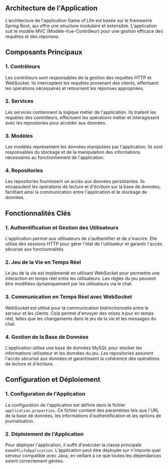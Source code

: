 Architecture de l'Application
-----------------------------

L'architecture de l'application Game of Life est basée sur le framework Spring Boot, qui offre une structure modulaire et extensible. L'application suit le modèle MVC (Modèle-Vue-Contrôleur) pour une gestion efficace des requêtes et des réponses.

Composants Principaux
---------------------

### 1\. Contrôleurs

Les contrôleurs sont responsables de la gestion des requêtes HTTP et WebSocket. Ils interceptent les requêtes provenant des clients, effectuent les opérations nécessaires et retournent les réponses appropriées.

### 2\. Services

Les services contiennent la logique métier de l'application. Ils traitent les requêtes des contrôleurs, effectuent les opérations métier et interagissent avec les repositories pour accéder aux données.

### 3\. Modèles

Les modèles représentent les données manipulées par l'application. Ils sont responsables du stockage et de la manipulation des informations nécessaires au fonctionnement de l'application.

### 4\. Repositories

Les repositories fournissent un accès aux données persistantes. Ils encapsulent les opérations de lecture et d'écriture sur la base de données, facilitant ainsi la communication entre l'application et le stockage de données.

Fonctionnalités Clés
--------------------

### 1\. Authentification et Gestion des Utilisateurs

L'application permet aux utilisateurs de s'authentifier et de s'inscrire. Elle utilise des sessions HTTP pour gérer l'état de l'utilisateur et garantir l'accès sécurisé aux fonctionnalités.

### 2\. Jeu de la Vie en Temps Réel

Le jeu de la vie est implémenté en utilisant WebSocket pour permettre une interaction en temps réel entre les utilisateurs. Les règles du jeu peuvent être modifiées dynamiquement par les utilisateurs via le chat.

### 3\. Communication en Temps Réel avec WebSocket

WebSocket est utilisé pour la communication bidirectionnelle entre le serveur et les clients. Cela permet d'envoyer des mises à jour en temps réel, telles que les changements dans le jeu de la vie et les messages du chat.

### 4\. Gestion de la Base de Données

L'application utilise une base de données MySQL pour stocker les informations utilisateur et les données du jeu. Les repositories assurent l'accès sécurisé aux données et garantissent la cohérence des opérations de lecture et d'écriture.

Configuration et Déploiement
----------------------------

### 1\. Configuration de l'Application

La configuration de l'application est définie dans le fichier `application.properties`. Ce fichier contient des paramètres tels que l'URL de la base de données, les informations d'authentification et les options de journalisation.

### 2\. Déploiement de l'Application

Pour déployer l'application, il suffit d'exécuter la classe principale `GameOfLifeApplication`. L'application peut être déployée sur n'importe quel serveur compatible avec Java, en veillant à ce que toutes les dépendances soient correctement gérées.